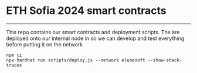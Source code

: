 # ETH Sofia 2024 smart contracts 
___
This repo contains our smart contracts and deployment scripts.
The are deployed onto our internal node in so we can develop and test everything before putting it on the network

```shell
npm ci
npx hardhat run scripts/deploy.js --network elunesoft --show-stack-traces
```
